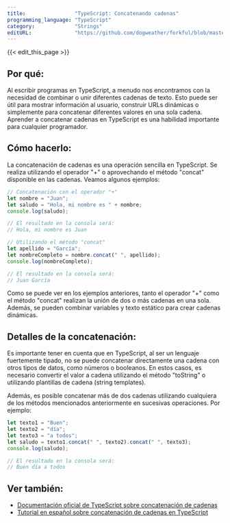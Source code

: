 ```yaml
---
title:                "TypeScript: Concatenando cadenas"
programming_language: "TypeScript"
category:             "Strings"
editURL:              "https://github.com/dogweather/forkful/blob/master/content/es/typescript/concatenating-strings.md"
---
```


{{< edit_this_page >}}

## Por qué: 

Al escribir programas en TypeScript, a menudo nos encontramos con la necesidad de combinar o unir diferentes cadenas de texto. Esto puede ser útil para mostrar información al usuario, construir URLs dinámicas o simplemente para concatenar diferentes valores en una sola cadena. Aprender a concatenar cadenas en TypeScript es una habilidad importante para cualquier programador.

## Cómo hacerlo: 

La concatenación de cadenas es una operación sencilla en TypeScript. Se realiza utilizando el operador "+" o aprovechando el método "concat" disponible en las cadenas. Veamos algunos ejemplos:

```TypeScript
// Concatenación con el operador "+"
let nombre = "Juan";
let saludo = "Hola, mi nombre es " + nombre;
console.log(saludo);

// El resultado en la consola será:
// Hola, mi nombre es Juan

// Utilizando el método "concat"
let apellido = "García";
let nombreCompleto = nombre.concat(" ", apellido);
console.log(nombreCompleto);

// El resultado en la consola será:
// Juan García
```

Como se puede ver en los ejemplos anteriores, tanto el operador "+" como el método "concat" realizan la unión de dos o más cadenas en una sola. Además, se pueden combinar variables y texto estático para crear cadenas dinámicas.

## Detalles de la concatenación:

Es importante tener en cuenta que en TypeScript, al ser un lenguaje fuertemente tipado, no se puede concatenar directamente una cadena con otros tipos de datos, como números o booleanos. En estos casos, es necesario convertir el valor a cadena utilizando el método "toString" o utilizando plantillas de cadena (string templates).

Además, es posible concatenar más de dos cadenas utilizando cualquiera de los métodos mencionados anteriormente en sucesivas operaciones. Por ejemplo:

```TypeScript
let texto1 = "Buen";
let texto2 = "día";
let texto3 = "a todos";
let saludo = texto1.concat(" ", texto2).concat(" ", texto3);
console.log(saludo);

// El resultado en la consola será:
// Buen día a todos
```

## Ver también: 

- [Documentación oficial de TypeScript sobre concatenación de cadenas](https://www.typescriptlang.org/docs/handbook/strings.html#string-concatenation)
- [Tutorial en español sobre concatenación de cadenas en TypeScript](https://desarrolloweb.com/articulos/como-unir-cadenas-typescript.html)